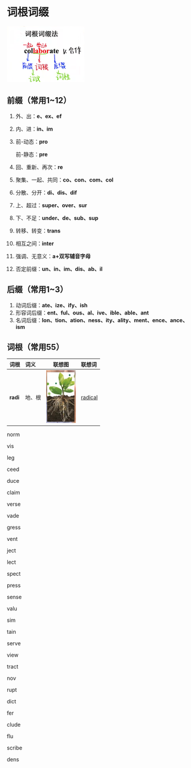 # 词根词缀



![](./img/uTools_1650557254143.png)



## 前缀（常用1~12）

1. 外、出：**e、ex、ef**

2. 内、进：**in、im**

3. 前-动态：**pro**

   前-静态：**pre**

4. 回、重新、再次：**re**

5. 聚集、一起、共同：**co、con、com、col**

6. 分散、分开：**di、dis、dif**

7. 上、超过：**super、over、sur**

8. 下、不足：**under、de、sub、sup**

9. 转移、转变：**trans**

10. 相互之间：**inter**

11. 强调、无意义：**a+双写辅音字母**

12. 否定前缀：**un、in、im、dis、ab、il**

## 后缀（常用1~3）

1. 动词后缀：**ate、ize、ify、ish**
2. 形容词后缀：**ent、ful、ous、al、ive、ible、able、ant**
3. 名词后缀：**lon、tion、ation、ness、ity、ality、ment、ence、ance、ism**

## 词根（常用55）

| 词根     |  词义  |  联想图  | 联想词|
| :------- | :---- | :-----: |:---- |
| **radi** | 地、根 | ![](./img/uTools_1650558449520.png) |[radical](./词根联想词/radi.md)|











norm

vis

leg

ceed

duce

claim

verse

vade

gress

vent

ject

lect

spect

press

sense

valu

sim

tain

serve

view

tract

nov

rupt

dict

fer

clude

flu

scribe

dens